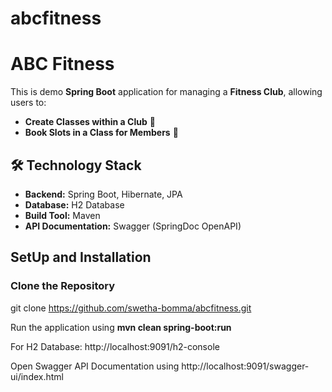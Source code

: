 # abcfitness
#  ABC Fitness  

This is demo **Spring Boot** application for managing a **Fitness Club**, allowing users to:  
- **Create Classes within a Club** 📅  
- **Book Slots in a Class for Members** 📝  



## 🛠️ Technology Stack  

- **Backend:** Spring Boot, Hibernate, JPA  
- **Database:** H2 Database 
- **Build Tool:** Maven  
- **API Documentation:** Swagger (SpringDoc OpenAPI)  

## SetUp and Installation

### **Clone the Repository**  

  git clone https://github.com/swetha-bomma/abcfitness.git

  Run the application using **mvn clean spring-boot:run**
  
  For H2 Database: http://localhost:9091/h2-console
  
  Open Swagger API Documentation using  http://localhost:9091/swagger-ui/index.html
